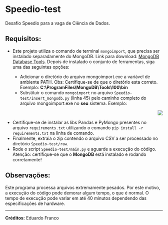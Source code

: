 # Speedio-test

Desafio Speedio para a vaga de Ciência de Dados.

## Requisitos:

- Este projeto utiliza o comando de terminal `mongoimport`, que precisa ser instalado separadamente do MongoDB. Link para download: [MongoDB Database Tools](https://www.mongodb.com/try/download/database-tools/ "MongoDB Database Tools"). Depois de instalado o conjunto de ferramentas, siga uma das seguintes opções:

    - Adicionar o diretório do arquivo mongoimport.exe a variável de ambiente PATH. Obs: Certifique-se de que o diretório esta correto. Exemplo:  **C:\ProgramFiles\MongoDB\Tools\100\bin**
    - Substituir o comando `mongoimport` no arquivo `Speedio-test/insert_mongodb.py` (linha 45) pelo caminho completo do arquivo mongoimport.exe no **seu** sistema. Exemplo:

<p align="right"><img src="https://user-images.githubusercontent.com/48140546/126717270-02b85358-a404-4a1f-bb8a-cf0fc5064ed9.png"></p>

- Certifique-se de instalar as libs Pandas e PyMongo presentes no arquivo `requirements.txt` utilizando o comando `pip install -r requirements.txt` na linha de comando.
- Finalmente, extraia o zip contendo o arquivo CSV a ser processado no diretório `Speedio-test/raw`.
- Rode o script `Speedio-test/main.py` e aguarde a execução do código. Atenção: certifique-se que o **MongoDB** está instalado e rodando corretamente!

## Observações:
Este programa processa arquivos extremamente pesados. Por este motivo, a execução do código pode demorar algum tempo, o que é normal. O tempo de execução pode variar em até 40 minutos dependendo das especificações de hardware. 

---

**Créditos:** Eduardo Franco